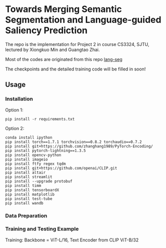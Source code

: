 # Towards Merging Semantic Segmentation and Language-guided Saliency Prediction

The repo is the implementation for Project 2 in course CS3324, SJTU, lectured by Xiongkuo Min and Guangtao Zhai.

Most of the codes are originated from this repo [lang-seg](https://github.com/isl-org/lang-seg)

The checkpoints and the detailed training code will be filled in soon!

## Usage
### Installation
Option 1: 

``` pip install -r requirements.txt ```

Option 2: 
```
conda install ipython
pip install torch==1.7.1 torchvision==0.8.2 torchaudio==0.7.2
pip install git+https://github.com/zhanghang1989/PyTorch-Encoding/
pip install pytorch-lightning==1.3.5
pip install opencv-python
pip install imageio
pip install ftfy regex tqdm
pip install git+https://github.com/openai/CLIP.git
pip install altair
pip install streamlit
pip install --upgrade protobuf
pip install timm
pip install tensorboardX
pip install matplotlib
pip install test-tube
pip install wandb
```

### Data Preparation


### Training and Testing Example
Training: Backbone = ViT-L/16, Text Encoder from CLIP ViT-B/32

